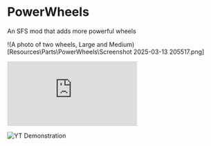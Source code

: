 # PowerWheels
An SFS mod that adds more powerful wheels

!(A photo of two wheels, Large and Medium)[Resources\Parts\PowerWheels\Screenshot 2025-03-13 205517.png]

![SFS Forums Post](https://jmnet.one/sfs/forum/index.php?threads/powerwheels.15345/)

![YT Demonstration](https://youtu.be/Zn5OyZfFMnI)